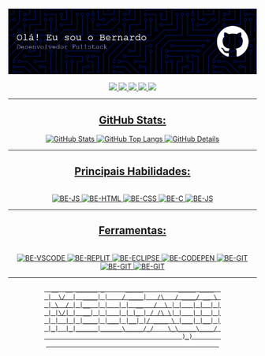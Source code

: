 
![Header](./img-header.png)
<!--
**bemelgaco/bemelgaco** is a ✨ _special_ ✨ repository because its `README.md` (this file) appears on your GitHub profile.

Here are some ideas to get you started:

<!--- <img alt="GitHub Commits" width="200px" src="http://github-profile-summary-cards.vercel.app/api/cards/productive-time?username=bemelgaco&them=github_dark"/> -->

<div align="center">  
<a href="https://www.linkedin.com/in/bernardo-melga%C3%A7o-11218a322/" target="_blank"><img src="https://img.shields.io/badge/LinkedIn-0077B5?style=for-the-badge&logo=linkedin&logoColor=white"</a>
<a href="mailto:bemelgaco13galo@gmail.com" target="_blank"><img src="https://img.shields.io/badge/Gmail-D14836?style=for-the-badge&logo=gmail&logoColor=white"</a>
<a href="https://wa.me/5531999737772" target="_blank"><img src="https://img.shields.io/badge/WhatsApp-25D366?style=for-the-badge&logo=whatsapp&logoColor=white"</a>
<a href="https://github.com/bemelgaco" target="_blank"><img src="https://img.shields.io/badge/GitHub-100000?style=for-the-badge&logo=github&logoColor=white"</a>
<a href="https://www.instagram.com/bemelgaco/?next=%2F" target="_blank"><img src="https://img.shields.io/badge/Instagram-E4405F?style=for-the-badge&logo=instagram&logoColor=white"
</div> 

 
----


<div>
 
##  GitHub Stats:

<img alt="GitHub Stats" width="200px" src="http://github-profile-summary-cards.vercel.app/api/cards/stats?username=bemelgaco&theme=github_dark"/>
</td>
<td>
<img alt="GitHub Top Langs" width="200px" src="http://github-profile-summary-cards.vercel.app/api/cards/repos-per-language?username=bemelgaco&theme=github_dark"/>
</td>
<td>
<img alt="GitHub Details" width="420px" src="http://github-profile-summary-cards.vercel.app/api/cards/profile-details?username=bemelgaco&theme=github_dark"/>
</td>
</tr>
<tr>
 <td align="center" colspan="3"></td>
</tr> 
</table>
</div>

----

## Principais Habilidades: 
 
 <div style="display: inline_block"><br>
 <img aling="center" alt="BE-JS" height="60" width="70" src="https://cdn.jsdelivr.net/gh/devicons/devicon@latest/icons/javascript/javascript-original.svg">
 <img aling="center" alt="BE-HTML" height="60" width="70" src="https://cdn.jsdelivr.net/gh/devicons/devicon@latest/icons/html5/html5-original.svg"> 
 <img aling="center" alt="BE-CSS" height="60" width="70" src="https://cdn.jsdelivr.net/gh/devicons/devicon@latest/icons/css3/css3-original.svg">
 <img aling="center" alt="BE-C" height="60" width="70" src="https://cdn.jsdelivr.net/gh/devicons/devicon@latest/icons/c/c-original.svg">
 <img aling="center" alt="BE-JS" height="60" width="70" src="https://cdn.jsdelivr.net/gh/devicons/devicon@latest/icons/java/java-original.svg">
  
 </div>

 ----

 ## Ferramentas:
 <div style="display: inline_block"><br>
 <img aling="center" alt="BE-VSCODE" height="60" width="70" src="https://cdn.jsdelivr.net/gh/devicons/devicon@latest/icons/vscode/vscode-original.svg">
 <img aling="center" alt="BE-REPLIT" height="60" width="70" src="https://cdn.jsdelivr.net/gh/devicons/devicon@latest/icons/replit/replit-original.svg"> 
 <img aling="center" alt="BE-ECLIPSE" height="60" width="70" src="https://cdn.jsdelivr.net/gh/devicons/devicon@latest/icons/eclipse/eclipse-original.svg">
 <img aling="center" alt="BE-CODEPEN" height="60" width="70" src="https://cdn.jsdelivr.net/gh/devicons/devicon@latest/icons/codepen/codepen-original.svg">
 <img aling="center" alt="BE-GIT" height="60" width="70" src="https://cdn.jsdelivr.net/gh/devicons/devicon@latest/icons/git/git-original.svg">
 <img aling="center" alt="BE-GIT" height="60" width="70" src="https://cdn.jsdelivr.net/gh/devicons/devicon@latest/icons/figma/figma-original.svg">
 <img aling="center" alt="BE-GIT" height="60" width="70" src="https://cdn.jsdelivr.net/gh/devicons/devicon@latest/icons/github/github-original.svg">
 
</div>

----
<div aling = "center">


```text
  __  __ ______ _      _____          _____ ____  
 |  \/  |  ____| |    / ____|   /\   / ____/ __ \ 
 | \  / | |__  | |   | |  __   /  \ | |   | |  | |
 | |\/| |  __| | |   | | |_ | / /\ \| |   | |  | |
 | |  | | |____| |___| |__| |/ ____ \ |___| |__| |
 |_|  |_|______|______\_____/_/    \_\_____\____/ 
                                       )_)        
                                                 
````
</div>
